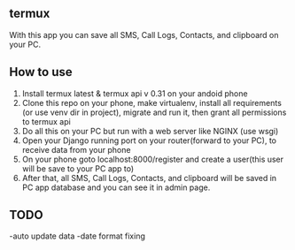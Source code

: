 ## termux
With this app you can save all SMS, Call Logs, Contacts, and clipboard on your PC.
## How to use
1. Install termux latest & termux api v 0.31 on your andoid phone
2. Clone this repo on your phone, make virtualenv, install all requirements (or use venv dir in project), migrate and run it, then grant all permissions to termux api
3. Do all this on your PC but run with a web server like NGINX (use wsgi)
4. Open your Django running port on your router(forward to your PC), to receive data from your phone
5. On your phone goto localhost:8000/register and create a user(this user will be save to your PC app to)
6. After that, all SMS, Call Logs, Contacts, and clipboard will be saved in PC app database and you can see it in admin page.

## TODO
-auto update data
-date format fixing
